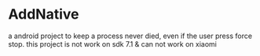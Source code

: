# AddNative
a android project to keep a process never died, even if the user press force stop.
this project is not work on sdk 7.1 & can not work on xiaomi 
